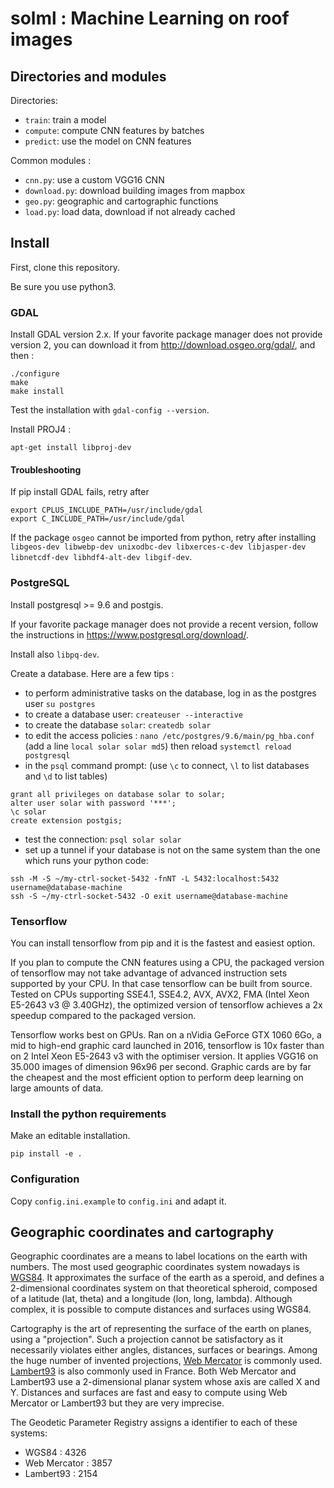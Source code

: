 # solml : Machine Learning on roof images

## Directories and modules

Directories:

* `train`: train a model
* `compute`: compute CNN features by batches
* `predict`: use the model on CNN features

Common modules :

* `cnn.py`: use a custom VGG16 CNN
* `download.py`: download building images from mapbox
* `geo.py`: geographic and cartographic functions
* `load.py`: load data, download if not already cached


## Install

First, clone this repository.

Be sure you use python3.

### GDAL

Install GDAL version 2.x. If your favorite package manager does not provide version 2, you can download it from http://download.osgeo.org/gdal/, and then :

```
./configure
make
make install
```

Test the installation with `gdal-config --version`.

Install PROJ4 :

```
apt-get install libproj-dev
```

#### Troubleshooting

If pip install GDAL fails, retry after

````
export CPLUS_INCLUDE_PATH=/usr/include/gdal
export C_INCLUDE_PATH=/usr/include/gdal
````

If the package `osgeo` cannot be imported from python, retry after installing `libgeos-dev libwebp-dev unixodbc-dev libxerces-c-dev libjasper-dev libnetcdf-dev libhdf4-alt-dev libgif-dev`.


### PostgreSQL

Install postgresql >= 9.6 and postgis.

If your favorite package manager does not provide a recent version, follow the instructions in https://www.postgresql.org/download/.

Install also `libpq-dev`.

Create a database. Here are a few tips :

* to perform administrative tasks on the database, log in as the postgres user `su postgres`
* to create a database user: `createuser --interactive`
* to create the database `solar`: `createdb solar`
* to edit the access policies : `nano /etc/postgres/9.6/main/pg_hba.conf` (add a line `local solar solar md5`) then reload `systemctl reload postgresql`
* in the `psql` command prompt: (use `\c` to connect, `\l` to list databases and `\d` to list tables)
```
grant all privileges on database solar to solar;
alter user solar with password '***';
\c solar
create extension postgis;
```
* test the connection: `psql solar solar`
* set up a tunnel if your database is not on the same system than the one which runs your python code:
```
ssh -M -S ~/my-ctrl-socket-5432 -fnNT -L 5432:localhost:5432 username@database-machine
ssh -S ~/my-ctrl-socket-5432 -O exit username@database-machine
```


### Tensorflow

You can install tensorflow from pip and it is the fastest and easiest option.

If you plan to compute the CNN features using a CPU, the packaged version of tensorflow may not take advantage of advanced instruction sets supported by your CPU. In that case tensorflow can be built from source. Tested on CPUs supporting SSE4.1, SSE4.2, AVX, AVX2, FMA (Intel Xeon E5-2643 v3 @ 3.40GHz), the optimized version of tensorflow achieves a 2x speedup compared to the packaged version.

Tensorflow works best on GPUs. Ran on a nVidia GeForce GTX 1060 6Go, a mid to high-end graphic card launched in 2016, tensorflow is 10x faster than on 2 Intel Xeon E5-2643 v3 with the optimiser version. It applies VGG16 on 35.000 images of dimension 96x96 per second. Graphic cards are by far the cheapest and the most efficient option to perform deep learning on large amounts of data.


### Install the python requirements

Make an editable installation.

`pip install -e .`


### Configuration

Copy `config.ini.example` to `config.ini` and adapt it.


## Geographic coordinates and cartography

Geographic coordinates are a means to label locations on the earth with numbers. The most used geographic coordinates system nowadays is [WGS84](https://en.wikipedia.org/wiki/World_Geodetic_System). It approximates the surface of the earth as a speroid, and defines a 2-dimensional coordinates system on that theoretical spheroid, composed of a latitude (lat, theta) and a longitude (lon, long, lambda). Although complex, it is possible to compute distances and surfaces using WGS84.

Cartography is the art of representing the surface of the earth on planes, using a "projection". Such a projection cannot be satisfactory as it necessarily violates either angles, distances, surfaces or bearings. Among the huge number of invented projections, [Web Mercator](https://en.wikipedia.org/wiki/Web_Mercator) is commonly used. [Lambert93](https://fr.wikipedia.org/wiki/Projection_conique_conforme_de_Lambert#Projections_officielles_en_France_m.C3.A9tropolitaine) is also commonly used in France. Both Web Mercator and Lambert93 use a 2-dimensional planar system whose axis are called X and Y. Distances and surfaces are fast and easy to compute using Web Mercator or Lambert93 but they are very imprecise.

The Geodetic Parameter Registry assigns a identifier to each of these systems:
* WGS84 : 4326
* Web Mercator : 3857
* Lambert93 : 2154
